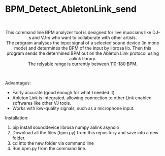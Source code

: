 # BPM_Detect_AbletonLink_send

<br/>
<p align="center">
This command line BPM analyzer tool is designed for live musicians like DJ-s and VJ-s who want to collaborate with other artists.
<br/>
The program analyses the input signal of a selected sound device (in mono mode) and determines the BPM of the input by librosa lib.
Then this program sends the determined BPM out on the Ableton Link protocol using aalink library.
<br/>
The relyable range is currently between 110-180 BPM.
</p>
<br/>

Advantages:

   - Fairly accurate (good enough for what I needed it)
   - Ableton Link is integrated, allowing connection to other Link enabled softwares like other VJ tools.
   - Works with low-quality signals, such as a microphone input.

Installation:

   1. pip install sounddevice librosa numpy aalink asyncio
   2. Download all the files (bpm.py) from this repository and save into a new folder.
   3. cd into the new folder via command line
   4. Run bpm.py from the command line.
